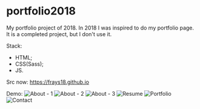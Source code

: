 # portfolio2018
My portfolio project of 2018.
In 2018 I was inspired to do my portfolio page. It is a completed project, but I don't use it.

Stack:
- HTML; 
- CSS(Sass);
- JS.

Src now: https://frays18.github.io

Demo:
![About - 1](https://github.com/J4stEu/portfolio2018/blob/master/projectDemo/1.jpg?raw=true)
![About - 2](https://github.com/J4stEu/portfolio2018/blob/master/projectDemo/1.1.jpg?raw=true)
![About - 3](https://github.com/J4stEu/portfolio2018/blob/master/projectDemo/1.2.jpg?raw=true)
![Resume](https://github.com/J4stEu/portfolio2018/blob/master/projectDemo/2.jpg?raw=true)
![Portfolio](https://github.com/J4stEu/portfolio2018/blob/master/projectDemo/3.jpg?raw=true)
![Contact](https://github.com/J4stEu/portfolio2018/blob/master/projectDemo/4.jpg?raw=true)
